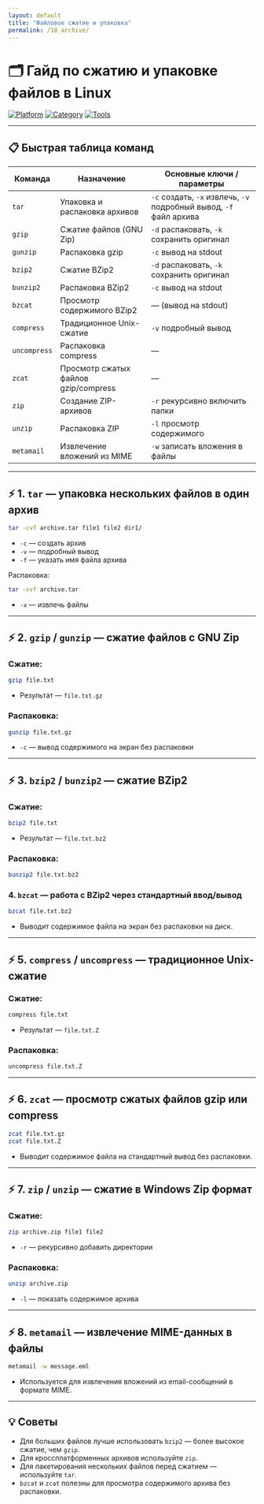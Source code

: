 ```yaml
---
layout: default
title: "Файловое сжатие и упаковка"
permalink: /18_archive/
---
```


# 🗂 Гайд по сжатию и упаковке файлов в Linux

[![Platform](https://img.shields.io/badge/platform-Linux-lightgrey?style=flat-square\&logo=linux)]()
[![Category](https://img.shields.io/badge/category-Files%20%26%20Compression-blue?style=flat-square)]()
[![Tools](https://img.shields.io/badge/tools-tar%20|%20gzip%20|%20bzip2%20|%20zip-yellow?style=flat-square)]()

---

## 📋 Быстрая таблица команд

| Команда | Назначение | Основные ключи / параметры |
|---------|------------|---------------------------|
| `tar` | Упаковка и распаковка архивов | `-c` создать, `-x` извлечь, `-v` подробный вывод, `-f` файл архива |
| `gzip` | Сжатие файлов (GNU Zip) | `-d` распаковать, `-k` сохранить оригинал |
| `gunzip` | Распаковка gzip | `-c` вывод на stdout |
| `bzip2` | Сжатие BZip2 | `-d` распаковать, `-k` сохранить оригинал |
| `bunzip2` | Распаковка BZip2 | `-c` вывод на stdout |
| `bzcat` | Просмотр содержимого BZip2 | — (вывод на stdout) |
| `compress` | Традиционное Unix-сжатие | `-v` подробный вывод |
| `uncompress` | Распаковка compress | — |
| `zcat` | Просмотр сжатых файлов gzip/compress | — |
| `zip` | Создание ZIP-архивов | `-r` рекурсивно включить папки |
| `unzip` | Распаковка ZIP | `-l` просмотр содержимого |
| `metamail` | Извлечение вложений из MIME | `-w` записать вложения в файлы |

---

## ⚡ 1. `tar` — упаковка нескольких файлов в один архив

```bash
tar -cvf archive.tar file1 file2 dir1/
````

* `-c` — создать архив
* `-v` — подробный вывод
* `-f` — указать имя файла архива

Распаковка:

```bash
tar -xvf archive.tar
```

* `-x` — извлечь файлы

---

## ⚡ 2. `gzip` / `gunzip` — сжатие файлов с GNU Zip

### Сжатие:

```bash
gzip file.txt
```

* Результат — `file.txt.gz`

### Распаковка:

```bash
gunzip file.txt.gz
```

* `-c` — вывод содержимого на экран без распаковки

---

## ⚡ 3. `bzip2` / `bunzip2` — сжатие BZip2

### Сжатие:

```bash
bzip2 file.txt
```

* Результат — `file.txt.bz2`

### Распаковка:

```bash
bunzip2 file.txt.bz2
```

### 4. `bzcat` — работа с BZip2 через стандартный ввод/вывод

```bash
bzcat file.txt.bz2
```

* Выводит содержимое файла на экран без распаковки на диск.

---

## ⚡ 5. `compress` / `uncompress` — традиционное Unix-сжатие

### Сжатие:

```bash
compress file.txt
```

* Результат — `file.txt.Z`

### Распаковка:

```bash
uncompress file.txt.Z
```

---

## ⚡ 6. `zcat` — просмотр сжатых файлов gzip или compress

```bash
zcat file.txt.gz
zcat file.txt.Z
```

* Выводит содержимое файла на стандартный вывод без распаковки.

---

## ⚡ 7. `zip` / `unzip` — сжатие в Windows Zip формат

### Сжатие:

```bash
zip archive.zip file1 file2
```

* `-r` — рекурсивно добавить директории

### Распаковка:

```bash
unzip archive.zip
```

* `-l` — показать содержимое архива

---

## ⚡ 8. `metamail` — извлечение MIME-данных в файлы

```bash
metamail -w message.eml
```

* Используется для извлечения вложений из email-сообщений в формате MIME.

---

## 💡 Советы

* Для больших файлов лучше использовать `bzip2` — более высокое сжатие, чем `gzip`.
* Для кроссплатформенных архивов используйте `zip`.
* Для пакетирования нескольких файлов перед сжатием — используйте `tar`.
* `bzcat` и `zcat` полезны для просмотра содержимого архива без распаковки.

